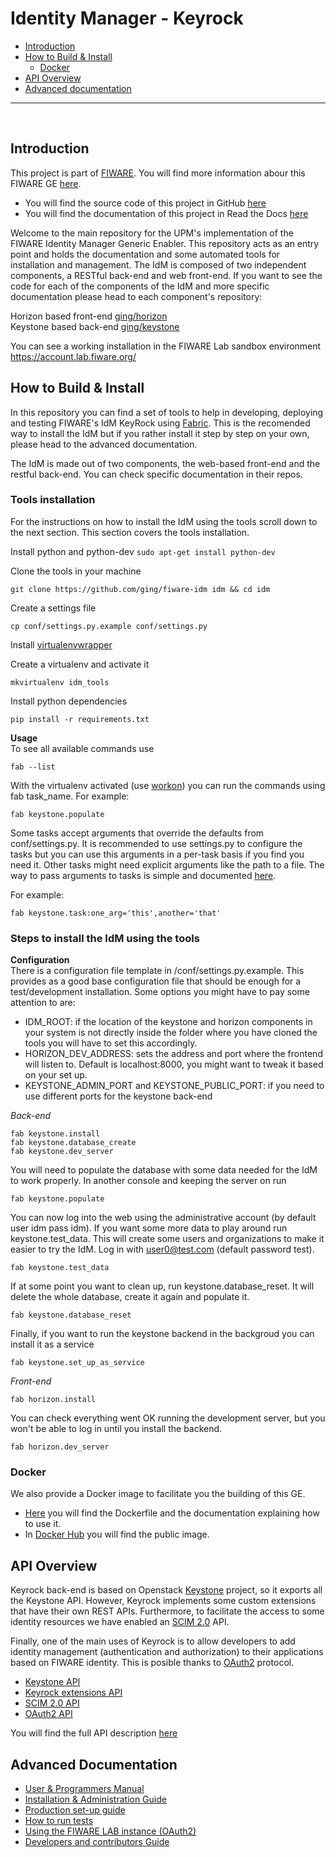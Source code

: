 # Identity Manager - Keyrock

+ [Introduction](#def-introduction)
+ [How to Build & Install](#def-build)
    - [Docker](#def-docker)
+ [API Overview](#def-api)
+ [Advanced documentation](#def-advanced)

---

<br>

<a name="def-introduction"></a>
## Introduction

This project is part of [FIWARE](http://fiware.org). You will find more information abour this FIWARE GE [here](http://catalogue.fiware.org/enablers/identity-management-keyrock).

- You will find the source code of this project in GitHub [here](https://github.com/ging/fiware-idm)
- You will find the documentation of this project in Read the Docs [here](http://fiware-idm.readthedocs.org/)

Welcome to the main repository for the UPM's implementation of the FIWARE Identity Manager Generic Enabler. This repository acts as an entry point and holds the documentation and some automated tools for installation and management. The IdM is composed of two independent components, a RESTful back-end and web front-end. If you want to see the code for each of the components of the IdM and more specific documentation please head to each component's repository:  

Horizon based front-end [ging/horizon](https://github.com/ging/horizon)  
Keystone based back-end [ging/keystone](https://github.com/ging/keystone)    

You can see a working installation in the FIWARE Lab sandbox environment https://account.lab.fiware.org/ 


<a name="def-build"></a>
## How to Build & Install

In this repository you can find a set of tools to help in developing, deploying and testing FIWARE's IdM KeyRock using [Fabric](http://www.fabfile.org/). This is the recomended way to install the IdM but if you rather install it step by step on your own, please head to the advanced documentation.

The IdM is made out of two components, the web-based front-end and the restful back-end. You can check specific documentation in their repos.


### Tools installation
For the instructions on how to install the IdM using the tools scroll down to the next section. This section covers the tools installation.

Install python and python-dev
`sudo apt-get install python-dev `

Clone the tools in your machine  
```
git clone https://github.com/ging/fiware-idm idm && cd idm
```

Create a settings file
```
cp conf/settings.py.example conf/settings.py
```

Install [virtualenvwrapper](https://virtualenvwrapper.readthedocs.org/en/latest/index.html)

Create a virtualenv and activate it
```
mkvirtualenv idm_tools
```
Install python dependencies
```
pip install -r requirements.txt
```


**Usage**  
To see all available commands use 
```
fab --list
```

With the virtualenv activated (use [workon](https://virtualenvwrapper.readthedocs.org/en/latest/command_ref.html?highlight=workon)) you can run the commands using fab task_name.
For example: 
```
fab keystone.populate
```

Some tasks accept arguments that override the defaults from conf/settings.py. It is recommended to use settings.py to configure the tasks but you can use this arguments in a per-task basis if you find you need it. Other tasks might need explicit arguments like the path to a file. The way to pass arguments to tasks is simple and documented [here](http://docs.fabfile.org/en/1.10/tutorial.html#task-arguments).

For example: 
```
fab keystone.task:one_arg='this',another='that'
```

### Steps to install the IdM using the tools

**Configuration**  
There is a configuration file template in /conf/settings.py.example. This provides as a good base configuration file that should be enough for a test/development installation. Some options you might have to pay some attention to are:
- IDM_ROOT: if the location of the keystone and horizon components in your system is not directly inside the folder where you have cloned the tools you will have to set this accordingly.
- HORIZON_DEV_ADDRESS: sets the address and port where the frontend will listen to. Default is localhost:8000, you might want to tweak it based on your set up.
- KEYSTONE_ADMIN_PORT and KEYSTONE_PUBLIC_PORT: if you need to use different ports for the keystone back-end

*Back-end*  
```
fab keystone.install
fab keystone.database_create
fab keystone.dev_server
```
You will need to populate the database with some data needed for the IdM to work properly. In another console and keeping the server on run
```
fab keystone.populate
```
You can now log into the web using the administrative account (by default user idm pass idm). If you want some more data to play around run keystone.test_data. This will create some users and organizations to make it easier to try the IdM. Log in with user0@test.com (default password test).
```
fab keystone.test_data
```
If at some point you want to clean up, run keystone.database_reset. It will delete the whole database, create it again and populate it.
```
fab keystone.database_reset
```
Finally, if you want to run the keystone backend in the backgroud you can install it as a service

```
fab keystone.set_up_as_service
```

*Front-end*  
```
fab horizon.install
```
You can check everything went OK running the development server, but you won't be able to log in until you install the backend.
```
fab horizon.dev_server
```

<a name="def-docker"></a>
### Docker

We also provide a Docker image to facilitate you the building of this GE.

- [Here](https://github.com/ging/fiware-idm/tree/master/docker) you will find the Dockerfile and the documentation explaining how to use it.
- In [Docker Hub](https://hub.docker.com/r/ging/fiware-idm/) you will find the public image.

<a name="def-api"></a>
## API Overview

Keyrock back-end is based on Openstack [Keystone](http://docs.openstack.org/developer/keystone/) project, so it exports all the Keystone API. However, Keyrock implements some custom extensions that have their own REST APIs. Furthermore, to facilitate the access to some identity resources we have enabled an [SCIM 2.0](http://www.simplecloud.info/) API. 

Finally, one of the main uses of Keyrock is to allow developers to add identity management (authentication and authorization) to their applications based on FIWARE identity. This is posible thanks to [OAuth2](http://oauth.net/2/) protocol.

 - [Keystone API](http://developer.openstack.org/api-ref-identity-v3.html)
 - [Keyrock extensions API](http://docs.keyrock.apiary.io/#reference/keystone-extensions)
 - [SCIM 2.0 API](http://docs.keyrock.apiary.io/#reference/scim-2.0)
 - [OAuth2 API](http://fiware-idm.readthedocs.org/en/latest/oauth2/)

You will find the full API description [here](http://docs.keyrock.apiary.io/)

<a name="def-advanced"></a>
## Advanced Documentation

  - [User & Programmers Manual](http://fiware-idm.readthedocs.org/en/latest/user_guide/)
  - [Installation & Administration Guide](http://fiware-idm.readthedocs.org/en/latest/admin_guide/)
  - [Production set-up guide](http://fiware-idm.readthedocs.org/en/latest/setup/)
  - [How to run tests](http://fiware-idm.readthedocs.org/en/latest/admin_guide#end-to-end-testing)
  - [Using the FIWARE LAB instance (OAuth2)](http://fiware-idm.readthedocs.org/en/latest/oauth2/)
  - [Developers and contributors Guide](http://fiware-idm.readthedocs.org/en/latest/developer_guide/)